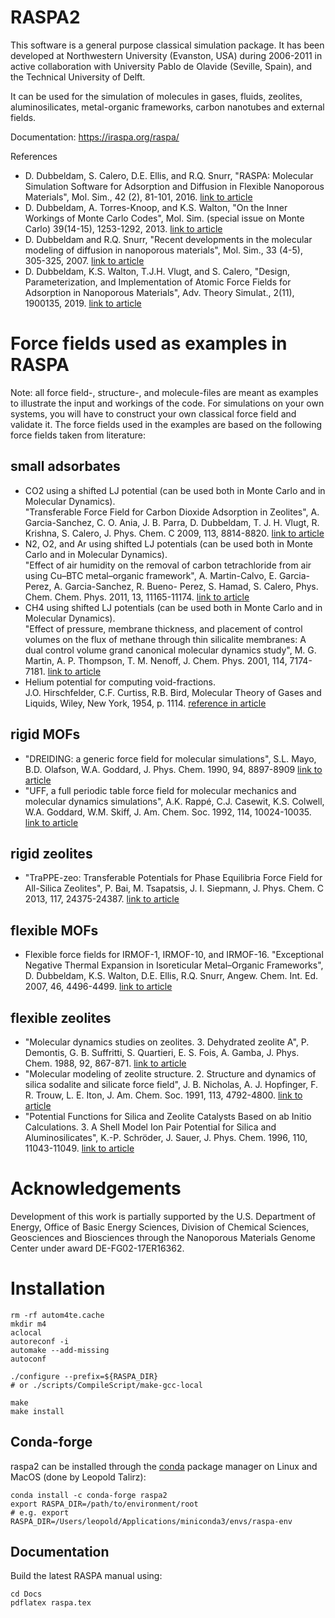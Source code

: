 RASPA2
======

This software is a general purpose classical simulation package. It has been developed at
Northwestern University (Evanston, USA) during 2006-2011 in active collaboration
with University Pablo de Olavide (Seville, Spain), and the Technical University of Delft.

It can be used for the simulation of molecules in gases, fluids, zeolites, aluminosilicates,
metal-organic frameworks, carbon nanotubes and external fields.

Documentation: https://iraspa.org/raspa/

References
* D. Dubbeldam, S. Calero, D.E. Ellis, and R.Q. Snurr, "RASPA: Molecular Simulation Software for Adsorption and Diffusion in Flexible Nanoporous Materials",
   Mol. Sim., 42 (2), 81-101, 2016.
   [link to article](https://www.tandfonline.com/doi/full/10.1080/08927022.2015.1010082)
* D. Dubbeldam, A. Torres-Knoop, and K.S. Walton,  "On the Inner Workings of Monte Carlo Codes",
   Mol. Sim. (special issue on Monte Carlo) 39(14-15), 1253-1292, 2013.
   [link to article](http://www.tandfonline.com/doi/full/10.1080/08927022.2013.819102)
* D. Dubbeldam and R.Q. Snurr, "Recent developments in the molecular modeling of diffusion in nanoporous materials",
   Mol. Sim., 33 (4-5), 305-325, 2007.
   [link to article](http://www.tandfonline.com/doi/abs/10.1080/08927020601156418)
* D. Dubbeldam, K.S. Walton, T.J.H. Vlugt, and S. Calero, "Design, Parameterization, and Implementation of Atomic Force Fields for Adsorption in Nanoporous Materials",
   Adv. Theory Simulat., 2(11), 1900135, 2019.
   [link to article](https://onlinelibrary.wiley.com/doi/full/10.1002/adts.201900135)

Force fields used as examples in RASPA
======================================

Note: all force field-, structure-, and molecule-files are meant as examples to illustrate the input and workings of the code.
For simulations on your own systems, you will have to construct your own classical force field and validate it.
The force fields used in the examples are based on the following force fields taken from literature:

small adsorbates
------------------
* CO2 using a shifted LJ potential (can be used both in Monte Carlo and in Molecular Dynamics).\
  "Transferable Force Field for Carbon Dioxide Adsorption in Zeolites",
  A. Garcia-Sanchez, C. O. Ania, J. B. Parra, D. Dubbeldam, T. J. H. Vlugt, R. Krishna, S. Calero, J. Phys. Chem. C 2009, 113, 8814-8820.
  [link to article](https://pubs.acs.org/doi/abs/10.1021/jp810871f)
* N2, O2, and Ar using shifted LJ potentials (can be used both in Monte Carlo and in Molecular Dynamics).\
  "Effect of air humidity on the removal of carbon tetrachloride from air using Cu–BTC metal–organic framework",
  A. Martin-Calvo, E. Garcia-Perez, A. Garcia-Sanchez, R. Bueno- Perez, S. Hamad, S. Calero, Phys. Chem. Chem. Phys. 2011, 13, 11165-11174.
  [link to article](https://pubs.rsc.org/en/content/articlelanding/2011/cp/c1cp20168a)
* CH4 using shifted LJ potentials (can be used both in Monte Carlo and in Molecular Dynamics).\
  "Effect of pressure, membrane thickness, and placement of control volumes on the flux of methane through thin silicalite membranes: A dual
control volume grand canonical molecular dynamics study",
  M. G. Martin, A. P. Thompson, T. M. Nenoff, J. Chem. Phys. 2001, 114, 7174-7181.
  [link to article](https://aip.scitation.org/doi/10.1063/1.1360256)
* Helium potential for computing void-fractions.\
  J.O. Hirschfelder, C.F. Curtiss, R.B. Bird, Molecular Theory of Gases and Liquids, Wiley, New York, 1954, p. 1114.
  [reference in article](https://www.sciencedirect.com/science/article/abs/pii/S0927775701006288)

rigid MOFs
------------
* "DREIDING: a generic force field for molecular simulations",
  S.L. Mayo, B.D. Olafson, W.A. Goddard, J. Phys. Chem. 1990, 94, 8897-8909
  [link to article](https://pubs.acs.org/doi/10.1021/j100389a010)
* "UFF, a full periodic table force field for molecular mechanics and molecular dynamics simulations",
  A.K. Rappé, C.J. Casewit, K.S. Colwell, W.A. Goddard, W.M. Skiff, J. Am. Chem. Soc. 1992, 114, 10024-10035.
  [link to article](https://pubs.acs.org/doi/10.1021/ja00051a040)

rigid zeolites
----------------
* "TraPPE-zeo: Transferable Potentials for Phase Equilibria Force Field for All-Silica Zeolites",
   P. Bai, M. Tsapatsis, J. I. Siepmann, J. Phys. Chem. C 2013, 117, 24375-24387.
  [link to article](https://pubs.acs.org/doi/10.1021/jp4074224)

flexible MOFs
---------------
* Flexible force fields for IRMOF-1, IRMOF-10, and IRMOF-16.
  "Exceptional Negative Thermal Expansion in Isoreticular Metal–Organic Frameworks",
  D. Dubbeldam, K.S. Walton, D.E. Ellis, R.Q. Snurr, Angew. Chem. Int. Ed. 2007, 46, 4496-4499.
  [link to article](https://onlinelibrary.wiley.com/doi/abs/10.1002/anie.200700218)

flexible zeolites
-------------------
* "Molecular dynamics studies on zeolites. 3. Dehydrated zeolite A",
  P. Demontis, G. B. Suffritti, S. Quartieri, E. S. Fois, A. Gamba, J. Phys. Chem. 1988, 92, 867-871.
  [link to article](https://pubs.acs.org/doi/10.1021/j100315a003)
* "Molecular modeling of zeolite structure. 2. Structure and dynamics of silica sodalite and silicate force field",
  J. B. Nicholas, A. J. Hopfinger, F. R. Trouw, L. E. Iton, J. Am. Chem. Soc. 1991, 113, 4792-4800.
  [link to article](https://pubs.acs.org/doi/10.1021/ja00013a012)
* "Potential Functions for Silica and Zeolite Catalysts Based on ab Initio Calculations. 3. A Shell Model Ion Pair Potential for Silica and Aluminosilicates",
  K.-P. Schröder, J. Sauer, J. Phys. Chem. 1996, 110, 11043-11049.
  [link to article](https://pubs.acs.org/doi/abs/10.1021/jp953405s)

Acknowledgements
================
Development of this work is partially supported by the U.S. Department 
of Energy, Office of Basic Energy Sciences, Division of Chemical 
Sciences, Geosciences and Biosciences through the Nanoporous Materials 
Genome Center under award DE-FG02-17ER16362.

Installation
============

```
rm -rf autom4te.cache  
mkdir m4  
aclocal  
autoreconf -i  
automake --add-missing  
autoconf  

./configure --prefix=${RASPA_DIR}  
# or ./scripts/CompileScript/make-gcc-local  

make  
make install  
```

Conda-forge
-----------
raspa2 can be installed through the [conda](https://docs.conda.io/) package manager on Linux and MacOS (done by Leopold Talirz):

```
conda install -c conda-forge raspa2
export RASPA_DIR=/path/to/environment/root
# e.g. export RASPA_DIR=/Users/leopold/Applications/miniconda3/envs/raspa-env
```

Documentation
-------------

Build the latest RASPA manual using:
```
cd Docs
pdflatex raspa.tex
```

